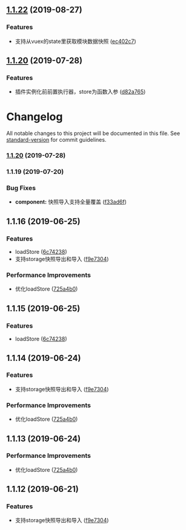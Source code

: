 ## [1.1.22](https://github.com/coffee-ai/weex-vuex-storage/compare/1.1.20...1.1.22) (2019-08-27)


### Features

* 支持从vuex的state里获取模块数据快照 ([ec402c7](https://github.com/coffee-ai/weex-vuex-storage/commit/ec402c7))



## [1.1.20](https://github.com/coffee-ai/weex-vuex-storage/compare/v1.1.19...v1.1.20) (2019-07-28)


### Features

* 插件实例化前前置执行器，store为函数入参 ([d82a765](https://github.com/coffee-ai/weex-vuex-storage/commit/d82a765))



# Changelog

All notable changes to this project will be documented in this file. See [standard-version](https://github.com/conventional-changelog/standard-version) for commit guidelines.

### [1.1.20](https://github.com/coffee-ai/weex-vuex-storage/compare/v1.1.19...v1.1.20) (2019-07-28)



### 1.1.19 (2019-07-20)


### Bug Fixes

* **component:** 快照导入支持全量覆盖 ([f33ad6f](https://github.com/coffee-ai/weex-vuex-storage/commit/f33ad6f))


## 1.1.16 (2019-06-25)


### Features

* loadStore ([6c74238](https://github.com/coffee-ai/weex-vuex-storage/commit/6c74238))
* 支持storage快照导出和导入 ([f9e7304](https://github.com/coffee-ai/weex-vuex-storage/commit/f9e7304))


### Performance Improvements

* 优化loadStore ([725a4b0](https://github.com/coffee-ai/weex-vuex-storage/commit/725a4b0))



## 1.1.15 (2019-06-25)


### Features

* loadStore ([6c74238](https://github.com/coffee-ai/weex-vuex-storage/commit/6c74238))


## 1.1.14 (2019-06-24)


### Features

* 支持storage快照导出和导入 ([f9e7304](https://github.com/coffee-ai/weex-vuex-storage/commit/f9e7304))


### Performance Improvements

* 优化loadStore ([725a4b0](https://github.com/coffee-ai/weex-vuex-storage/commit/725a4b0))



## 1.1.13 (2019-06-24)


### Performance Improvements

* 优化loadStore ([725a4b0](https://github.com/coffee-ai/weex-vuex-storage/commit/725a4b0))



## 1.1.12 (2019-06-21)


### Features

* 支持storage快照导出和导入 ([f9e7304](https://github.com/coffee-ai/weex-vuex-storage/commit/f9e7304))
